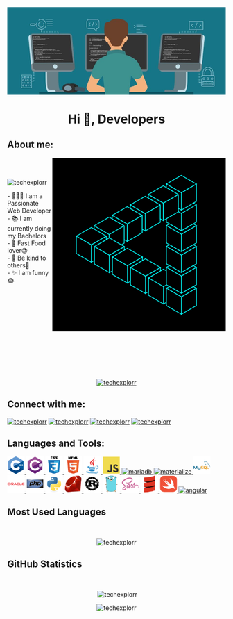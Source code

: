 <img align="center" src="https://github.com/techexplorr/techexplorr/blob/main/1.jpg">
<h1 align="center">Hi 👋, Developers</h1>
<h2>About me:</h2>

<img align="right" src="Ry6p.gif" width="400" height="400" />
<br/><br/>
<p align="left"><img src="https://komarev.com/ghpvc/?username=techexplorr&label=Profile%20views&color=0e75b6&style=flat" alt="techexplorr" /> </p>
- 👨🏼‍💻 I am a Passionate Web Developer<br>
- 📚 I am currently doing my Bachelors<br>
- 🍔 Fast Food lover😍<br>
- 🌈 Be kind to others💖<br>
- ✨ I am funny😂 <br/>
<br/>
<br/><br/><br/><br/><br/><br/><br/><br/><br/><br/><br/>

<p align="center"> <a href="https://github.com/ryo-ma/github-profile-trophy"><img src="https://github-profile-trophy.vercel.app/?username=techexplorr" alt="techexplorr" /></a> </p>

<h2 align="left">Connect with me:</h2>
<p align="left">
<a href="https://dev.to/techexplorr" target="blank"><img align="center" src="https://raw.githubusercontent.com/rahuldkjain/github-profile-readme-generator/master/src/images/icons/Social/devto.svg" alt="techexplorr" height="30" width="40" /></a>
  <a href="https://instagram.com/techexplorr" target="blank"><img align="center" src="https://raw.githubusercontent.com/rahuldkjain/github-profile-readme-generator/master/src/images/icons/Social/instagram.svg" alt="techexplorr" height="30" width="40" /></a>
<a href="https://twitter.com/techexplorr" target="blank"><img align="center" src="https://raw.githubusercontent.com/rahuldkjain/github-profile-readme-generator/master/src/images/icons/Social/twitter.svg" alt="techexplorr" height="30" width="40" /></a>
<a href="https://linkedin.com/in/techexplorr" target="blank"><img align="center" src="https://raw.githubusercontent.com/rahuldkjain/github-profile-readme-generator/master/src/images/icons/Social/linked-in-alt.svg" alt="techexplorr" height="30" width="40" /></a>
</p>

<h2 align="left">Languages and Tools:</h2>
<p align="left"> <a href="https://www.w3schools.com/cpp/" target="_blank" rel="noreferrer"> <img src="https://raw.githubusercontent.com/devicons/devicon/master/icons/cplusplus/cplusplus-original.svg" alt="cplusplus" width="40" height="40"/> </a> <a href="https://www.w3schools.com/cs/" target="_blank" rel="noreferrer"> <img src="https://raw.githubusercontent.com/devicons/devicon/master/icons/csharp/csharp-original.svg" alt="csharp" width="40" height="40"/> </a> <a href="https://www.w3schools.com/css/" target="_blank" rel="noreferrer"> <img src="https://raw.githubusercontent.com/devicons/devicon/master/icons/css3/css3-original-wordmark.svg" alt="css3" width="40" height="40"/> </a>  <a href="https://www.w3.org/html/" target="_blank" rel="noreferrer"> <img src="https://raw.githubusercontent.com/devicons/devicon/master/icons/html5/html5-original-wordmark.svg" alt="html5" width="40" height="40"/> </a> <a href="https://www.java.com" target="_blank" rel="noreferrer"> <img src="https://raw.githubusercontent.com/devicons/devicon/master/icons/java/java-original.svg" alt="java" width="40" height="40"/> </a> <a href="https://developer.mozilla.org/en-US/docs/Web/JavaScript" target="_blank" rel="noreferrer"> <img src="https://raw.githubusercontent.com/devicons/devicon/master/icons/javascript/javascript-original.svg" alt="javascript" width="40" height="40"/> </a> <a href="https://mariadb.org/" target="_blank" rel="noreferrer"> <img src="https://www.vectorlogo.zone/logos/mariadb/mariadb-icon.svg" alt="mariadb" width="40" height="40"/> </a> <a href="https://materializecss.com/" target="_blank" rel="noreferrer"> <img src="https://raw.githubusercontent.com/prplx/svg-logos/5585531d45d294869c4eaab4d7cf2e9c167710a9/svg/materialize.svg" alt="materialize" width="40" height="40"/> </a> <a href="https://www.mysql.com/" target="_blank" rel="noreferrer"> <img src="https://raw.githubusercontent.com/devicons/devicon/master/icons/mysql/mysql-original-wordmark.svg" alt="mysql" width="40" height="40"/> </a> <a href="https://www.oracle.com/" target="_blank" rel="noreferrer"> <img src="https://raw.githubusercontent.com/devicons/devicon/master/icons/oracle/oracle-original.svg" alt="oracle" width="40" height="40"/> </a> <a href="https://www.php.net" target="_blank" rel="noreferrer"> <img src="https://raw.githubusercontent.com/devicons/devicon/master/icons/php/php-original.svg" alt="php" width="40" height="40"/> </a> <a href="https://www.python.org" target="_blank" rel="noreferrer"> <img src="https://raw.githubusercontent.com/devicons/devicon/master/icons/python/python-original.svg" alt="python" width="40" height="40"/> </a> <a href="https://www.ruby-lang.org/en/" target="_blank" rel="noreferrer"> <img src="https://raw.githubusercontent.com/devicons/devicon/master/icons/ruby/ruby-original.svg" alt="ruby" width="40" height="40"/> </a> <a href="https://www.rust-lang.org" target="_blank" rel="noreferrer"> <img src="https://raw.githubusercontent.com/devicons/devicon/master/icons/rust/rust-plain.svg" alt="rust" width="40" height="40"/> </a> <a href="https://golang.org" target="_blank" rel="noreferrer"> <img src="https://raw.githubusercontent.com/devicons/devicon/master/icons/go/go-original.svg" alt="go" width="40" height="40"/> </a> <a href="https://sass-lang.com" target="_blank" rel="noreferrer"> <img src="https://raw.githubusercontent.com/devicons/devicon/master/icons/sass/sass-original.svg" alt="sass" width="40" height="40"/> </a> <a href="https://www.scala-lang.org" target="_blank" rel="noreferrer"> <img src="https://raw.githubusercontent.com/devicons/devicon/master/icons/scala/scala-original.svg" alt="scala" width="40" height="40"/> </a> <a href="https://developer.apple.com/swift/" target="_blank" rel="noreferrer"> <img src="https://raw.githubusercontent.com/devicons/devicon/master/icons/swift/swift-original.svg" alt="swift" width="40" height="40"/> </a> <a href="https://angular.io" target="_blank" rel="noreferrer"> <img src="https://angular.io/assets/images/logos/angular/angular.svg" alt="angular" width="40" height="40"/> </a> </p>
<h2>Most Used Languages</h2><br>
<p  align="center" ><img src="https://github-readme-stats.vercel.app/api/top-langs?username=techexplorr&show_icons=true&locale=en&layout=compact" alt="techexplorr" /></p>
<h2>GitHub Statistics</h2><br>
<p  align="center" >&nbsp;<img src="https://github-readme-stats.vercel.app/api?username=techexplorr&show_icons=true&locale=en" alt="techexplorr" /></p>
<!-- <h2></h2><br> -->
<p align="center"><img  src="https://github-readme-streak-stats.herokuapp.com/?user=techexplorr&" alt="techexplorr" /></p>
